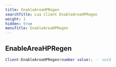 ```yaml
---
title: EnableAreaHPRegen
searchTitle: Lua Client EnableAreaHPRegen
weight: 1
hidden: true
menuTitle: EnableAreaHPRegen
---
```

## EnableAreaHPRegen
```lua
Client:EnableAreaHPRegen(number value); -- void
```